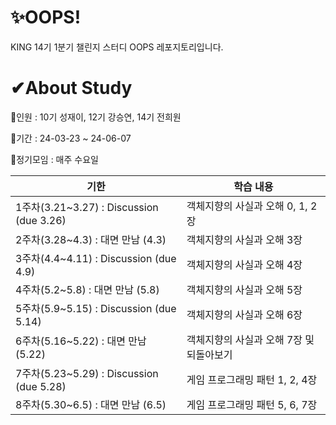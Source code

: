 # ✨OOPS!

KING 14기 1분기 챌린지 스터디 OOPS 레포지토리입니다.

# ✔About Study

📌인원 : 10기 성재이, 12기 강승연, 14기 전희원

📌기간 : 24-03-23 ~ 24-06-07

📌정기모임 : 매주 수요일

| 기한 | 학습 내용 |
|--|--|
| 1주차(3.21~3.27) : Discussion (due 3.26) | 객체지향의 사실과 오해 0, 1, 2장 |
| 2주차(3.28~4.3) : 대면 만남 (4.3) | 객체지향의 사실과 오해 3장 |
| 3주차(4.4~4.11) : Discussion (due 4.9) | 객체지향의 사실과 오해 4장 |
| 4주차(5.2~5.8) : 대면 만남 (5.8) | 객체지향의 사실과 오해 5장 |
| 5주차(5.9~5.15) : Discussion (due 5.14) | 객체지향의 사실과 오해 6장 |
| 6주차(5.16~5.22) : 대면 만남 (5.22) | 객체지향의 사실과 오해 7장 및 되돌아보기 |
| 7주차(5.23~5.29) : Discussion (due 5.28) | 게임 프로그래밍 패턴 1, 2, 4장 |
| 8주차(5.30~6.5) : 대면 만남 (6.5) | 게임 프로그래밍 패턴 5, 6, 7장 |
